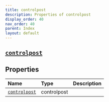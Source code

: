 ```yaml
---
title: controlpost
description: Properties of controlpost
display_order: 40
nav_order: 40
parent: Index
layout: default
---
```


##  [`controlpost`](./controlpost.html) 
## Properties
| Name | Type | Description |
|:-----|:-----|:------------|
| [`controlpost`](./controlpost.html) | controlpost |  |


